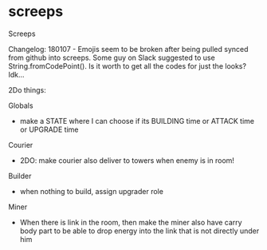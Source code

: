 # screeps
Screeps 

Changelog:
180107 
	- Emojis seem to be broken after being pulled synced from github into screeps. Some guy on Slack suggested to use String.fromCodePoint(). Is it worth to get all the codes for just the looks? Idk...



2Do things:


Globals
- make a STATE where I can choose if its BUILDING time or ATTACK time or UPGRADE time

Courier
- 2DO: make courier also deliver to towers when enemy is in room!

Builder
- when nothing to build, assign upgrader role

Miner
- When there is link in the room, then make the miner also have carry body part to be able to drop energy into the link that is not directly under him

